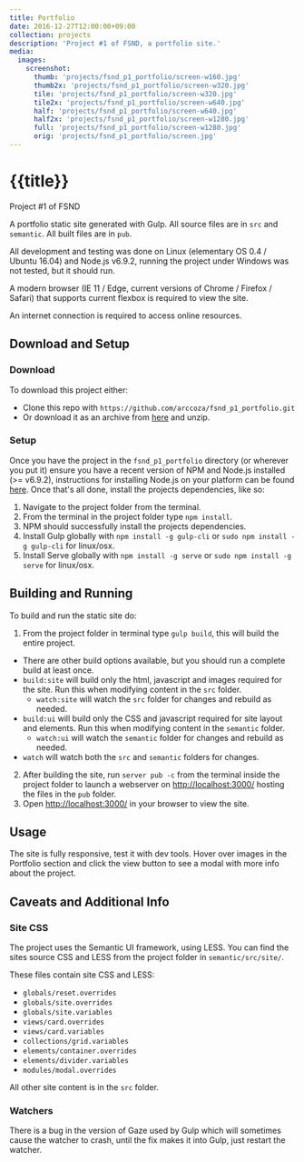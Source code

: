 ```yaml
---
title: Portfolio
date: 2016-12-27T12:00:00+09:00
collection: projects
description: 'Project #1 of FSND, a portfolio site.'
media:
  images:
    screenshot:
      thumb: 'projects/fsnd_p1_portfolio/screen-w160.jpg'
      thumb2x: 'projects/fsnd_p1_portfolio/screen-w320.jpg'
      tile: 'projects/fsnd_p1_portfolio/screen-w320.jpg'
      tile2x: 'projects/fsnd_p1_portfolio/screen-w640.jpg'
      half: 'projects/fsnd_p1_portfolio/screen-w640.jpg'
      half2x: 'projects/fsnd_p1_portfolio/screen-w1280.jpg'
      full: 'projects/fsnd_p1_portfolio/screen-w1280.jpg'
      orig: 'projects/fsnd_p1_portfolio/screen.jpg'
---
```


# {{title}}
Project #1 of FSND

A portfolio static site generated with Gulp.
All source files are in `src` and `semantic`.
All built files are in `pub`.

All development and testing was done on Linux (elementary OS 0.4 / Ubuntu 16.04) and Node.js v6.9.2, running the project under Windows was not tested, but it should run.

A modern browser (IE 11 / Edge, current versions of Chrome / Firefox / Safari) that supports current flexbox is required to view the site.

An internet connection is required to access online resources.

## Download and Setup

### Download
To download this project either:
- Clone this repo with `https://github.com/arccoza/fsnd_p1_portfolio.git`
- Or download it as an archive from [here](https://github.com/arccoza/fsnd_p1_portfolio/archive/master.zip) and unzip.

### Setup
Once you have the project in the `fsnd_p1_portfolio` directory (or wherever you put it) ensure you have a recent version of NPM and Node.js installed (>= v6.9.2), instructions for installing Node.js on your platform can be found [here](https://nodejs.org/en/download/package-manager/). Once that's all done, install the projects dependencies, like so:

1. Navigate to the project folder from the terminal.
2. From the terminal in the project folder type `npm install`.
3. NPM should successfully install the projects dependencies.
4. Install Gulp globally with `npm install -g gulp-cli` or `sudo npm install -g gulp-cli` for linux/osx.
5. Install Serve globally with `npm install -g serve` or `sudo npm install -g serve` for linux/osx.

## Building and Running
To build and run the static site do:

1. From the project folder in terminal type `gulp build`, this will build the entire project.
  - There are other build options available, but you should run a complete build at least once.
  - `build:site` will build only the html, javascript and images required for the site. Run this when modifying content in the `src` folder.
    - `watch:site` will watch the `src` folder for changes and rebuild as needed.
  - `build:ui` will build only the CSS and javascript required for site layout and elements. Run this when modifying content in the `semantic` folder.
    - `watch:ui` will watch the `semantic` folder for changes and rebuild as needed.
  - `watch` will watch both the `src` and `semantic` folders for changes.
2. After building the site, run `server pub -c` from the terminal inside the project folder to launch a webserver on [http://localhost:3000/](http://localhost:3000/) hosting the files in the `pub` folder.
3. Open [http://localhost:3000/](http://localhost:3000/) in your browser to view the site.

## Usage
The site is fully responsive, test it with dev tools. Hover over images in the Portfolio section and click the view button to see a modal with more info about the project.

## Caveats and Additional Info

### Site CSS
The project uses the Semantic UI framework, using LESS.
You can find the sites source CSS and LESS from the project folder in `semantic/src/site/`.

These files contain site CSS and LESS:
- `globals/reset.overrides`
- `globals/site.overrides`
- `globals/site.variables`
- `views/card.overrides`
- `views/card.variables`
- `collections/grid.variables`
- `elements/container.overrides`
- `elements/divider.variables`
- `modules/modal.overrides`

All other site content is in the `src` folder.

### Watchers
There is a bug in the version of Gaze used by Gulp which will sometimes cause the watcher to crash, until the fix makes it into Gulp, just restart the watcher.